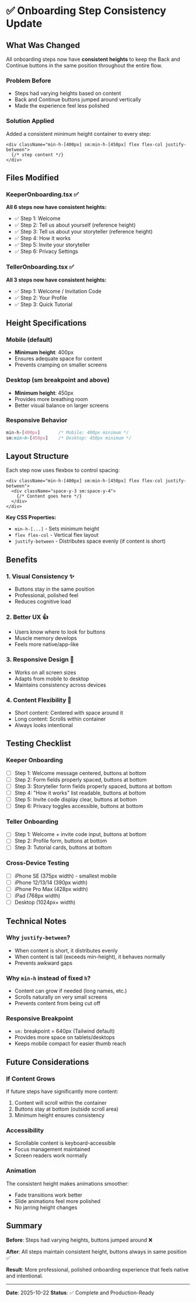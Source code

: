 # ✅ Onboarding Step Consistency Update

## What Was Changed

All onboarding steps now have **consistent heights** to keep the Back and Continue buttons in the same position throughout the entire flow.

### Problem Before
- Steps had varying heights based on content
- Back and Continue buttons jumped around vertically
- Made the experience feel less polished

### Solution Applied
Added a consistent minimum height container to every step:
```tsx
<div className="min-h-[400px] sm:min-h-[450px] flex flex-col justify-between">
  {/* step content */}
</div>
```

## Files Modified

### KeeperOnboarding.tsx ✅
**All 6 steps now have consistent heights:**
- ✅ Step 1: Welcome
- ✅ Step 2: Tell us about yourself (reference height)
- ✅ Step 3: Tell us about your storyteller (reference height)
- ✅ Step 4: How it works
- ✅ Step 5: Invite your storyteller
- ✅ Step 6: Privacy Settings

### TellerOnboarding.tsx ✅
**All 3 steps now have consistent heights:**
- ✅ Step 1: Welcome / Invitation Code
- ✅ Step 2: Your Profile
- ✅ Step 3: Quick Tutorial

## Height Specifications

### Mobile (default)
- **Minimum height**: 400px
- Ensures adequate space for content
- Prevents cramping on smaller screens

### Desktop (sm breakpoint and above)
- **Minimum height**: 450px
- Provides more breathing room
- Better visual balance on larger screens

### Responsive Behavior
```css
min-h-[400px]       /* Mobile: 400px minimum */
sm:min-h-[450px]    /* Desktop: 450px minimum */
```

## Layout Structure

Each step now uses flexbox to control spacing:
```tsx
<div className="min-h-[400px] sm:min-h-[450px] flex flex-col justify-between">
  <div className="space-y-3 sm:space-y-4">
    {/* Content goes here */}
  </div>
</div>
```

**Key CSS Properties:**
- `min-h-[...]` - Sets minimum height
- `flex flex-col` - Vertical flex layout
- `justify-between` - Distributes space evenly (if content is short)

## Benefits

### 1. **Visual Consistency** ✨
- Buttons stay in the same position
- Professional, polished feel
- Reduces cognitive load

### 2. **Better UX** 👍
- Users know where to look for buttons
- Muscle memory develops
- Feels more native/app-like

### 3. **Responsive Design** 📱
- Works on all screen sizes
- Adapts from mobile to desktop
- Maintains consistency across devices

### 4. **Content Flexibility** 🎯
- Short content: Centered with space around it
- Long content: Scrolls within container
- Always looks intentional

## Testing Checklist

### Keeper Onboarding
- [ ] Step 1: Welcome message centered, buttons at bottom
- [ ] Step 2: Form fields properly spaced, buttons at bottom
- [ ] Step 3: Storyteller form fields properly spaced, buttons at bottom
- [ ] Step 4: "How it works" list readable, buttons at bottom
- [ ] Step 5: Invite code display clear, buttons at bottom
- [ ] Step 6: Privacy toggles accessible, buttons at bottom

### Teller Onboarding
- [ ] Step 1: Welcome + invite code input, buttons at bottom
- [ ] Step 2: Profile form, buttons at bottom
- [ ] Step 3: Tutorial cards, buttons at bottom

### Cross-Device Testing
- [ ] iPhone SE (375px width) - smallest mobile
- [ ] iPhone 12/13/14 (390px width)
- [ ] iPhone Pro Max (428px width)
- [ ] iPad (768px width)
- [ ] Desktop (1024px+ width)

## Technical Notes

### Why `justify-between`?
- When content is short, it distributes evenly
- When content is tall (exceeds min-height), it behaves normally
- Prevents awkward gaps

### Why `min-h` instead of fixed `h`?
- Content can grow if needed (long names, etc.)
- Scrolls naturally on very small screens
- Prevents content from being cut off

### Responsive Breakpoint
- `sm:` breakpoint = 640px (Tailwind default)
- Provides more space on tablets/desktops
- Keeps mobile compact for easier thumb reach

## Future Considerations

### If Content Grows
If future steps have significantly more content:
1. Content will scroll within the container
2. Buttons stay at bottom (outside scroll area)
3. Minimum height ensures consistency

### Accessibility
- Scrollable content is keyboard-accessible
- Focus management maintained
- Screen readers work normally

### Animation
The consistent height makes animations smoother:
- Fade transitions work better
- Slide animations feel more polished
- No jarring height changes

## Summary

**Before**: Steps had varying heights, buttons jumped around ❌

**After**: All steps maintain consistent height, buttons always in same position ✅

**Result**: More professional, polished onboarding experience that feels native and intentional.

---

**Date**: 2025-10-22
**Status**: ✅ Complete and Production-Ready
